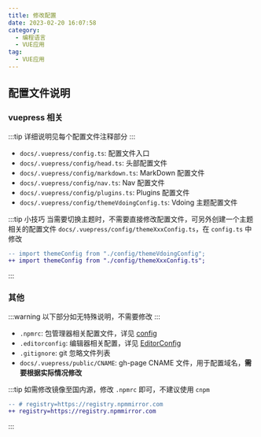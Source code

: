 ```yaml
---
title: 修改配置
date: 2023-02-20 16:07:58
category: 
  - 编程语言
  - VUE应用
tag: 
  - VUE应用
---
```


<!-- more -->

## 配置文件说明

### vuepress 相关

:::tip
详细说明见每个配置文件注释部分
:::

- `docs/.vuepress/config.ts`: 配置文件入口
- `docs/.vuepress/config/head.ts`: 头部配置文件
- `docs/.vuepress/config/markdown.ts`: MarkDown 配置文件
- `docs/.vuepress/config/nav.ts`: Nav 配置文件
- `docs/.vuepress/config/plugins.ts`: Plugins 配置文件
- `docs/.vuepress/config/themeVdoingConfig.ts`: Vdoing 主题配置文件

:::tip 小技巧
当需要切换主题时，不需要直接修改配置文件，可另外创建一个主题相关的配置文件 `docs/.vuepress/config/themeXxxConfig.ts`，在 `config.ts` 中修改

```diff
-- import themeConfig from "./config/themeVdoingConfig";
++ import themeConfig from "./config/themeXxxConfig.ts";
```

:::

### 其他

:::warning
以下部分如无特殊说明，不需要修改
:::

- `.npmrc`: 包管理器相关配置文件，详见 [config](https://docs.npmjs.com/cli/v8/using-npm/config)
- `.editorconfig`: 编辑器相关配置，详见 [EditorConfig](https://editorconfig.org/)
- `.gitignore`: git 忽略文件列表
- `docs/.vuepress/public/CNAME`: gh-page CNAME 文件，用于配置域名，**需要根据实际情况修改**

:::tip
如需修改镜像至国内源，修改 `.npmrc` 即可，不建议使用 `cnpm`

```diff
-- # registry=https://registry.npmmirror.com
++ registry=https://registry.npmmirror.com
```

:::
